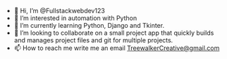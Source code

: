 - 👋 Hi, I’m @Fullstackwebdev123
- 👀 I’m interested in automation with Python
- 🌱 I’m currently learning Python, Django and Tkinter.
- 💞️ I’m looking to collaborate on a small project app that quickly builds and manages project files and git for multiple projects.
- 📫 How to reach me write me an email TreewalkerCreative@gmail.com

<!---
Fullstackwebdev123/Fullstackwebdev123 is a ✨ special ✨ repository because its `README.md` (this file) appears on your GitHub profile.
You can click the Preview link to take a look at your changes.
--->
